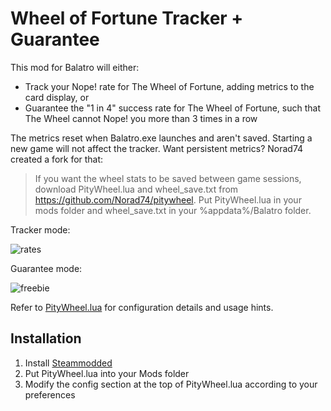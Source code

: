 # Wheel of Fortune Tracker + Guarantee

This mod for Balatro will either:

- Track your Nope! rate for The Wheel of Fortune, adding metrics to the card display, or
- Guarantee the "1 in 4" success rate for The Wheel of Fortune, such that The Wheel cannot Nope! you more than 3 times in a row

The metrics reset when Balatro.exe launches and aren't saved. Starting a new game will not affect the tracker. Want persistent metrics? Norad74 created a fork for that:

> If you want the wheel stats to be saved between game sessions, download
> PityWheel.lua and wheel_save.txt from https://github.com/Norad74/pitywheel.
> Put PityWheel.lua in your mods folder and wheel_save.txt in your
> %appdata%/Balatro folder.

Tracker mode:

![rates](rates.png)

Guarantee mode:

![freebie](freebie.png)

Refer to [PityWheel.lua](PityWheel.lua) for configuration details and usage hints.

## Installation

1. Install [Steammodded](https://github.com/Steamopollys/steamodded)
2. Put PityWheel.lua into your Mods folder
3. Modify the config section at the top of PityWheel.lua according to your preferences

